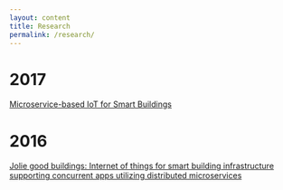 ```yaml
---
layout: content
title: Research
permalink: /research/
---
```


# 2017
[Microservice-based IoT for Smart Buildings](http://www.kresttechnology.com/krest-academic-projects/krest-mtech-projects/IOT/Mech%20IOT-2017-18/IOT%20Basepaper%202017-18/7.%20Microservice-based%20IoT%20for%20Smart%20Buildings.pdf)

# 2016
[Jolie good buildings: Internet of things for smart building infrastructure supporting concurrent apps utilizing distributed microservices](https://arxiv.org/pdf/1611.08995.pdf)
